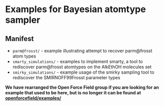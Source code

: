 # Examples for Bayesian atomtype sampler

## Manifest
* `parm@frosst/` - example illustrating attempt to recover parm@frosst atom types
* `smarty_simulations/` - examples to implement smarty, a tool to rediscover parm@frosst atomtypes on the AlkEthOH molecules set
* `smirky_simulations/` - example usage of the smirky sampling tool to rediscover the SMIRNOFF99Frosst parameter types

**We have rearranged the Open Force Field group if you are looking for an example that used to be here, but is no longer it can be found at [openforcefield/examples/](https://github.com/openforcefield/openforcefield/tree/master/examples)**
